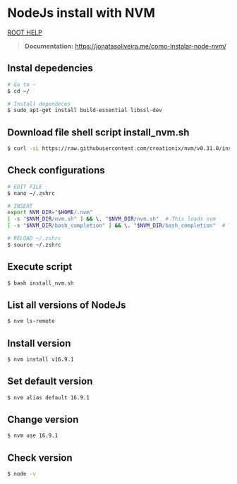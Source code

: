 # NodeJs install with NVM

[ROOT HELP](../HELP.md)

> **Documentation:** https://jonatasoliveira.me/como-instalar-node-nvm/

## Instal depedencies

```bash
# Go to ~
$ cd ~/

# Install dependeces
$ sudo apt-get install build-essential libssl-dev
```

## Download file shell script install_nvm.sh

```bash
$ curl -sL https://raw.githubusercontent.com/creationix/nvm/v0.31.0/install.sh -o install_nvm.sh
```

## Check configurations

```bash
# EDIT FILE
$ nano ~/.zshrc

# INSERT
export NVM_DIR="$HOME/.nvm"
[ -s "$NVM_DIR/nvm.sh" ] && \. "$NVM_DIR/nvm.sh"  # This loads nvm
[ -s "$NVM_DIR/bash_completion" ] && \. "$NVM_DIR/bash_completion"  # This loads nvm bash_completion

# RELOAD ~/.zshrc
$ source ~/.zshrc
```

## Execute script

```bash
$ bash install_nvm.sh
```

## List all versions of NodeJs

```bash
$ nvm ls-remote
```

## Install version

```bash
$ nvm install v16.9.1
```

## Set default version

```bash
$ nvm alias default 16.9.1
```

## Change version

```bash
$ nvm use 16.9.1
```

## Check version

```bash
$ node -v
```
